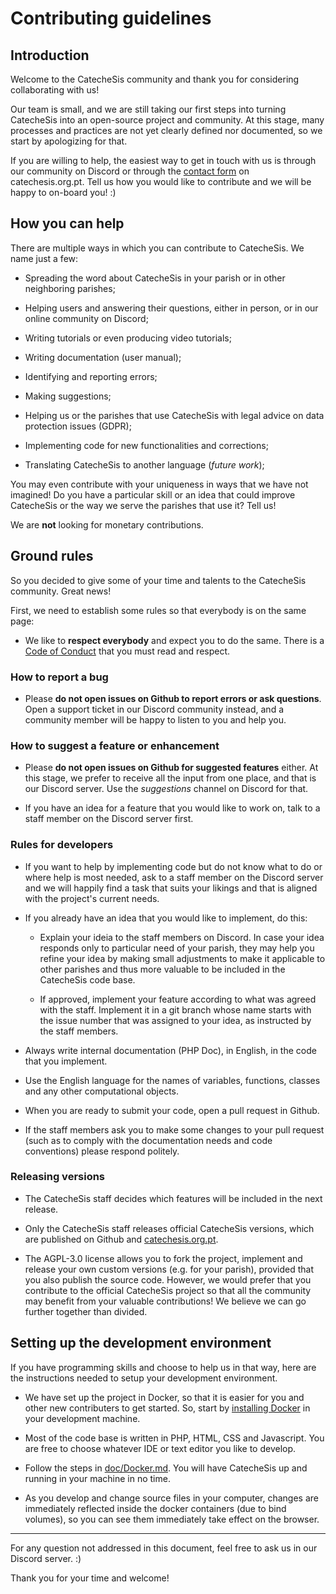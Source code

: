 # Contributing guidelines

## Introduction

Welcome to the CatecheSis community and thank you for considering collaborating with us!

Our team is small, and we are still taking our first steps into turning CatecheSis into an open-source project and community.
At this stage, many processes and practices are not yet clearly defined nor documented, so we start by apologizing for that.

If you are willing to help, the easiest way to get in touch with us is through our community on Discord or through the [contact form](https://catechesis.org.pt/contact) on catechesis.org.pt.
Tell us how you would like to contribute and we will be happy to on-board you! :)


## How you can help

There are multiple ways in which you can contribute to CatecheSis.
We name just a few:

- Spreading the word about CatecheSis in your parish or in other neighboring parishes;

- Helping users and answering their questions, either in person, or in our online community on Discord;

- Writing tutorials or even producing video tutorials;

- Writing documentation (user manual);

- Identifying and reporting errors;

- Making suggestions;

- Helping us or the parishes that use CatecheSis with legal advice on data protection issues (GDPR);

- Implementing code for new functionalities and corrections;

- Translating CatecheSis to another language (*future work*);

You may even contribute with your uniqueness in ways that we have not imagined!
Do you have a particular skill or an idea that could improve CatecheSis or the way we serve the parishes that use it? Tell us!


We are **not** looking for monetary contributions.


## Ground rules

So you decided to give some of your time and talents to the CatecheSis community. Great news!

First, we need to establish some rules so that everybody is on the same page:

- We like to **respect everybody** and expect you to do the same. There is a [Code of Conduct](CODE_OF_CONDUCT.md) that you must read and respect.


### How to report a bug

- Please **do not open issues on Github to report errors or ask questions**. Open a support ticket in our Discord community instead, and a community member will be happy to listen to you and help you.


### How to suggest a feature or enhancement

- Please **do not open issues on Github for suggested features** either. At this stage, we prefer to receive all the input from one place, and that is our Discord server. Use the *suggestions* channel on Discord for that.

- If you have an idea for a feature that you would like to work on, talk to a staff member on the Discord server first.


### Rules for developers

- If you want to help by implementing code but do not know what to do or where help is most needed, ask to a staff member on the Discord server and we will happily find a task that suits your likings and that is aligned with the project's current needs.

- If you already have an idea that you would like to implement, do this:

  - Explain your ideia to the staff members on Discord. In case your idea responds only to particular need of your parish, they may help you refine your idea by making small adjustments to make it applicable to other parishes and thus more valuable to be included in the CatecheSis code base.
  
  - If approved, implement your feature according to what was agreed with the staff. Implement it in a git branch whose name starts with the issue number that was assigned to your idea, as instructed by the staff members.

- Always write internal documentation (PHP Doc), in English, in the code that you implement.

- Use the English language for the names of variables, functions, classes and any other computational objects.

- When you are ready to submit your code, open a pull request in Github.

- If the staff members ask you to make some changes to your pull request (such as to comply with the documentation needs and code conventions) please respond politely.


### Releasing versions

- The CatecheSis staff decides which features will be included in the next release.

- Only the CatecheSis staff releases official CatecheSis versions, which are published on Github and [catechesis.org.pt](https://catechesis.org.pt).

- The AGPL-3.0 license allows you to fork the project, implement and release your own custom versions (e.g. for your parish), provided that you also publish the source code. However, we would prefer that you contribute to the official CatecheSis project so that all the community may benefit from your valuable contributions! We believe we can go further together than divided.


## Setting up the development environment

If you have programming skills and choose to help us in that way, here are the instructions needed to setup your development environment.

- We have set up the project in Docker, so that it is easier for you and other new contributers to get started.
So, start by [installing Docker](https://www.docker.com/get-started/) in your development machine. 

- Most of the code base is written in PHP, HTML, CSS and Javascript. You are free to choose whatever IDE or text editor you like to develop.

- Follow the steps in [doc/Docker.md](doc/Docker.md). You will have CatecheSis up and running in your machine in no time.

- As you develop and change source files in your computer, changes are immediately reflected inside the docker containers (due to bind volumes), so you can see them immediately take effect on the browser.


----

For any question not addressed in this document, feel free to ask us in our Discord server. :)

Thank you for your time and welcome!

